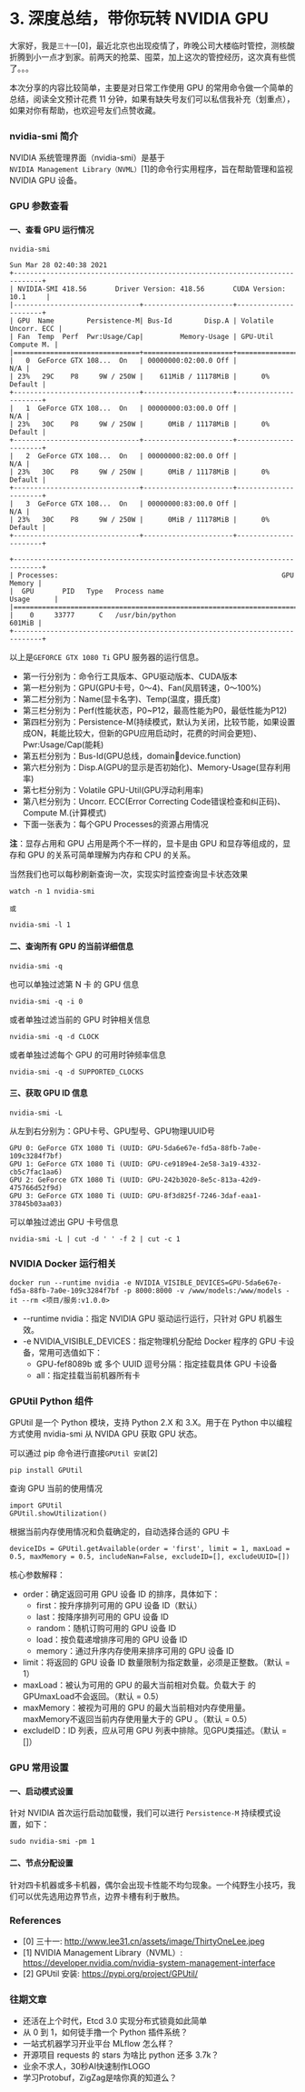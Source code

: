 # 3. 深度总结，带你玩转 NVIDIA GPU

大家好，我是`三十一`\[0]，最近北京也出现疫情了，昨晚公司大楼临时管控，测核酸折腾到小一点才到家。前两天的抢菜、囤菜，加上这次的管控经历，这次真有些慌了。。。

本次分享的内容比较简单，主要是对日常工作使用 GPU 的常用命令做一个简单的总结，阅读全文预计花费 11 分钟，如果有缺失号友们可以私信我补充（划重点），如果对你有帮助，也欢迎号友们点赞收藏。

### nvidia-smi 简介

NVIDIA 系统管理界面（nvidia-smi）是基于 `NVIDIA Management Library（NVML）`\[1]的命令行实用程序，旨在帮助管理和监视 NVIDIA GPU 设备。

### GPU 参数查看

#### 一、查看 GPU 运行情况

```shell
nvidia-smi
```

```shell
Sun Mar 28 02:40:38 2021
+-----------------------------------------------------------------------------+
| NVIDIA-SMI 418.56       Driver Version: 418.56       CUDA Version: 10.1     |
|-------------------------------+----------------------+----------------------+
| GPU  Name        Persistence-M| Bus-Id        Disp.A | Volatile Uncorr. ECC |
| Fan  Temp  Perf  Pwr:Usage/Cap|         Memory-Usage | GPU-Util  Compute M. |
|===============================+======================+======================|
|   0  GeForce GTX 108...  On   | 00000000:02:00.0 Off |                  N/A |
| 23%   29C    P8     9W / 250W |    611MiB / 11178MiB |      0%      Default |
+-------------------------------+----------------------+----------------------+
|   1  GeForce GTX 108...  On   | 00000000:03:00.0 Off |                  N/A |
| 23%   30C    P8     9W / 250W |      0MiB / 11178MiB |      0%      Default |
+-------------------------------+----------------------+----------------------+
|   2  GeForce GTX 108...  On   | 00000000:82:00.0 Off |                  N/A |
| 23%   30C    P8     9W / 250W |      0MiB / 11178MiB |      0%      Default |
+-------------------------------+----------------------+----------------------+
|   3  GeForce GTX 108...  On   | 00000000:83:00.0 Off |                  N/A |
| 23%   30C    P8     9W / 250W |      0MiB / 11178MiB |      0%      Default |
+-------------------------------+----------------------+----------------------+

+-----------------------------------------------------------------------------+
| Processes:                                                       GPU Memory |
|  GPU       PID   Type   Process name                             Usage      |
|=============================================================================|
|    0     33777      C   /usr/bin/python                              601MiB |
+-----------------------------------------------------------------------------+
```

以上是`GEFORCE GTX 1080 Ti` GPU 服务器的运行信息。

* 第一行分别为：命令行工具版本、GPU驱动版本、CUDA版本
* 第一栏分别为：GPU(GPU卡号，0～4)、Fan(风扇转速，0～100%)
* 第二栏分别为：Name(显卡名字)、Temp(温度，摄氏度)
* 第三栏分别为：Perf(性能状态，P0\~P12，最高性能为P0，最低性能为P12)
* 第四栏分别为：Persistence-M(持续模式，默认为关闭，比较节能，如果设置成ON，耗能比较大，但新的GPU应用启动时，花费的时间会更短)、Pwr:Usage/Cap(能耗)
* 第五栏分别为：Bus-Id(GPU总线，domain:bus:device.function)
* 第六栏分别为：Disp.A(GPU的显示是否初始化)、Memory-Usage(显存利用率)
* 第七栏分别为：Volatile GPU-Util(GPU浮动利用率)
* 第八栏分别为：Uncorr. ECC(Error Correcting Code错误检查和纠正码)、Compute M.(计算模式)
* 下面一张表为：每个GPU Processes的资源占用情况

**注**：显存占用和 GPU 占用是两个不一样的，显卡是由 GPU 和显存等组成的，显存和 GPU 的关系可简单理解为内存和 CPU 的关系。

当然我们也可以每秒刷新查询一次，实现实时监控查询显卡状态效果

```shell
watch -n 1 nvidia-smi

或

nvidia-smi -l 1
```

#### 二、查询所有 GPU 的当前详细信息

```shell
nvidia-smi -q
```

也可以单独过滤第 N 卡 的 GPU 信息

```shell
nvidia-smi -q -i 0
```

或者单独过滤当前的 GPU 时钟相关信息

```shell
nvidia-smi -q -d CLOCK
```

或者单独过滤每个 GPU 的可用时钟频率信息

```shell
nvidia-smi -q -d SUPPORTED_CLOCKS
```

#### 三、获取 GPU ID 信息

```shell
nvidia-smi -L
```

从左到右分别为：GPU卡号、GPU型号、GPU物理UUID号

```shell
GPU 0: GeForce GTX 1080 Ti (UUID: GPU-5da6e67e-fd5a-88fb-7a0e-109c3284f7bf)
GPU 1: GeForce GTX 1080 Ti (UUID: GPU-ce9189e4-2e58-3a19-4332-cb5c7fac1aa6)
GPU 2: GeForce GTX 1080 Ti (UUID: GPU-242b3020-8e5c-813a-42d9-475766d52f9d)
GPU 3: GeForce GTX 1080 Ti (UUID: GPU-8f3d825f-7246-3daf-eaa1-37845b03aa03)
```

可以单独过滤出 GPU 卡号信息

```shell
nvidia-smi -L | cut -d ' ' -f 2 | cut -c 1
```

### NVIDIA Docker 运行相关

```shell
docker run --runtime nvidia -e NVIDIA_VISIBLE_DEVICES=GPU-5da6e67e-fd5a-88fb-7a0e-109c3284f7bf -p 8000:8000 -v /www/models:/www/models -it --rm <项目/服务:v1.0.0>
```

* \--runtime nvidia：指定 NVIDIA GPU 驱动运行运行，只针对 GPU 机器生效。
* \-e NVIDIA\_VISIBLE\_DEVICES：指定物理机分配给 Docker 程序的 GPU 卡设备，常用可选值如下：
  * GPU-fef8089b 或 多个 UUID 逗号分隔：指定挂载具体 GPU 卡设备
  * all：指定挂载当前机器所有卡

### GPUtil Python 组件

GPUtil 是一个 Python 模块，支持 Python 2.X 和 3.X。用于在 Python 中以编程方式使用 nvidia-smi 从 NVIDA GPU 获取 GPU 状态。

可以通过 pip 命令进行直接`GPUtil 安装`\[2]

```shell
pip install GPUtil
```

查询 GPU 当前的使用情况

```shell
import GPUtil
GPUtil.showUtilization()
```

根据当前内存使用情况和负载确定的，自动选择合适的 GPU 卡

```shell
deviceIDs = GPUtil.getAvailable(order = 'first', limit = 1, maxLoad = 0.5, maxMemory = 0.5, includeNan=False, excludeID=[], excludeUUID=[])
```

核心参数解释：

* order：确定返回可用 GPU 设备 ID 的排序，具体如下：
  * first：按升序排列可用的 GPU 设备 ID（默认）
  * last：按降序排列可用的 GPU 设备 ID
  * random：随机订购可用的 GPU 设备 ID
  * load：按负载递增排序可用的 GPU 设备 ID
  * memory：通过升序内存使用来排序可用的 GPU 设备 ID
* limit：将返回的 GPU 设备 ID 数量限制为指定数量，必须是正整数。（默认 = 1）
* maxLoad：被认为可用的 GPU 的最大当前相对负载。负载大于 的 GPUmaxLoad不会返回。（默认 = 0.5）
* maxMemory：被视为可用的 GPU 的最大当前相对内存使用量。maxMemory不返回当前内存使用量大于的 GPU 。（默认 = 0.5）
* excludeID：ID 列表，应从可用 GPU 列表中排除。见GPU类描述。（默认 = \[]）

### GPU 常用设置

#### 一、启动模式设置

针对 NVIDIA 首次运行启动加载慢，我们可以进行 `Persistence-M` 持续模式设置，如下：

```shell
sudo nvidia-smi -pm 1
```

#### 二、节点分配设置

针对四卡机器或多卡机器，偶尔会出现卡性能不均匀现象。一个纯野生小技巧，我们可以优先选用边界节点，边界卡槽有利于散热。

### References

* \[0] 三十一: http://www.lee31.cn/assets/image/ThirtyOneLee.jpeg
* \[1] NVIDIA Management Library（NVML）: https://developer.nvidia.com/nvidia-system-management-interface
* \[2] GPUtil 安装: https://pypi.org/project/GPUtil/

### 往期文章

* 还活在上个时代，Etcd 3.0 实现分布式锁竟如此简单
* 从 0 到 1，如何徒手撸一个 Python 插件系统？
* 一站式机器学习开业平台 MLflow 怎么样？
* 开源项目 requests 的 stars 为啥比 python 还多 3.7k？
* 业余不求人，30秒AI快速制作LOGO
* 学习Protobuf，ZigZag是啥你真的知道么？
